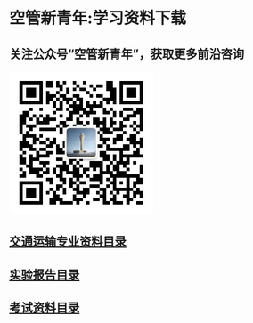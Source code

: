 # 空管新青年:学习资料下载

## 关注公众号“空管新青年”，获取更多前沿咨询

![空管新青年](公众号.jpg)

## [交通运输专业资料目录](transportationdata/transportationdata.md)

## [实验报告目录](labreport/labreport.md)

## [考试资料目录](examdata/examdata.md)
